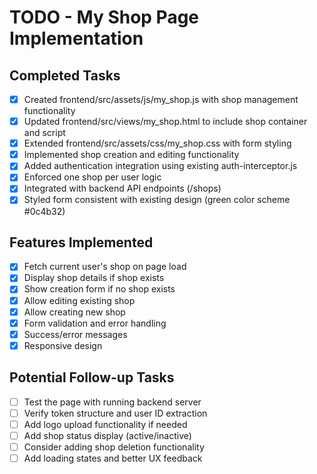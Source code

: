 # TODO - My Shop Page Implementation

## Completed Tasks
- [x] Created frontend/src/assets/js/my_shop.js with shop management functionality
- [x] Updated frontend/src/views/my_shop.html to include shop container and script
- [x] Extended frontend/src/assets/css/my_shop.css with form styling
- [x] Implemented shop creation and editing functionality
- [x] Added authentication integration using existing auth-interceptor.js
- [x] Enforced one shop per user logic
- [x] Integrated with backend API endpoints (/shops)
- [x] Styled form consistent with existing design (green color scheme #0c4b32)

## Features Implemented
- [x] Fetch current user's shop on page load
- [x] Display shop details if shop exists
- [x] Show creation form if no shop exists
- [x] Allow editing existing shop
- [x] Allow creating new shop
- [x] Form validation and error handling
- [x] Success/error messages
- [x] Responsive design

## Potential Follow-up Tasks
- [ ] Test the page with running backend server
- [ ] Verify token structure and user ID extraction
- [ ] Add logo upload functionality if needed
- [ ] Add shop status display (active/inactive)
- [ ] Consider adding shop deletion functionality
- [ ] Add loading states and better UX feedback
